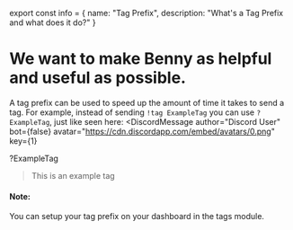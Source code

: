 export const info = {
    name: "Tag Prefix",
    description: "What's a Tag Prefix and what does it do?"
}

<PageToolBar title="Tag Prefix" />

# We want to make Benny as helpful and useful as possible.
A tag prefix can be used to speed up the amount of time it takes to send a tag. For example, instead of sending `!tag ExampleTag` you can use `?ExampleTag`, just like seen here:
<DiscordMessages>
<DiscordMessage
    author="Discord User"
    bot={false}
    avatar="https://cdn.discordapp.com/embed/avatars/0.png"
    key={1}
>

?ExampleTag

</DiscordMessage>
<DiscordMessage
    author="Benny"
    bot={true}
    avatar="https://bennybot.dev/icon.png"
    key={2}
>

> This is an example tag

</DiscordMessage>
</DiscordMessages>

#### Note:

<Alert style="info">You can setup your tag prefix on your dashboard in the tags module.</Alert>